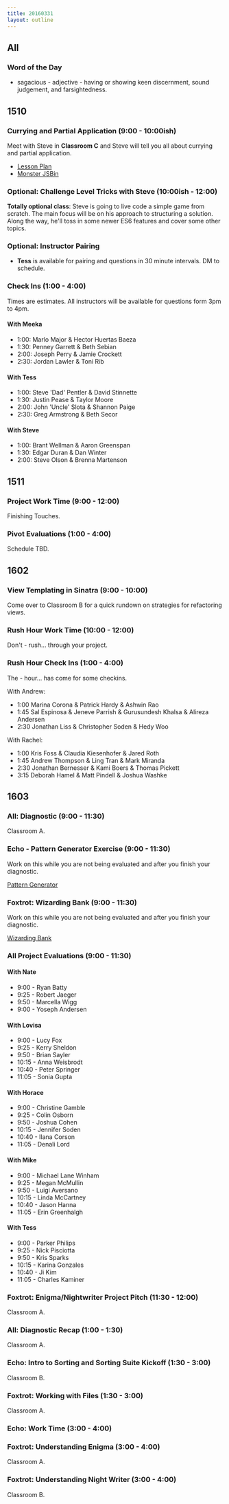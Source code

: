 ```yaml
---
title: 20160331
layout: outline
---
```


## All

### Word of the Day
* sagacious - adjective - having or showing keen discernment, sound judgement,
and farsightedness.


## 1510

### Currying and Partial Application (9:00 - 10:00ish)

Meet with Steve in **Classroom C** and Steve will tell you all about currying and partial application.

- [Lesson Plan](https://github.com/mdn/advanced-js-fundamentals-ck/blob/gh-pages/tutorials/02-functions/03-currying-and-partial-application.md)
- [Monster JSBin](http://jsbin.com/kinuvi/1/edit?js)

### Optional: Challenge Level Tricks with Steve (10:00ish - 12:00)

**Totally optional class**: Steve is going to live code a simple game from scratch. The main focus will be on his approach to structuring a solution. Along the way, he'll toss in some newer ES6 features and cover some other topics.

### Optional: Instructor Pairing

- **Tess** is available for pairing and questions in 30 minute intervals. DM to schedule.

### Check Ins (1:00 - 4:00)

Times are estimates. All instructors will be available for questions form 3pm to 4pm.

#### With Meeka

* 1:00: Marlo Major & Hector Huertas Baeza
* 1:30: Penney Garrett & Beth Sebian
* 2:00: Joseph Perry & Jamie Crockett
* 2:30: Jordan Lawler & Toni Rib

#### With Tess

* 1:00: Steve 'Dad' Pentler & David Stinnette
* 1:30: Justin Pease & Taylor Moore
* 2:00: John 'Uncle' Slota & Shannon Paige
* 2:30: Greg Armstrong & Beth Secor

#### With Steve

* 1:00: Brant Wellman & Aaron Greenspan
* 1:30: Edgar Duran & Dan Winter
* 2:00: Steve Olson & Brenna Martenson

## 1511

### Project Work Time (9:00 - 12:00)

Finishing Touches.

### Pivot Evaluations (1:00 - 4:00)

Schedule TBD.


## 1602

### View Templating in Sinatra (9:00 - 10:00)

Come over to Classroom B for a quick rundown on strategies for refactoring views.

### Rush Hour Work Time (10:00 - 12:00)

Don't - rush... through your project.

### Rush Hour Check Ins (1:00 - 4:00)

The - hour... has come for some checkins.

With Andrew:

* 1:00 Marina Corona & Patrick Hardy & Ashwin Rao
* 1:45 Sal Espinosa & Jeneve Parrish & Gurusundesh Khalsa & Alireza Andersen
* 2:30 Jonathan Liss & Christopher Soden & Hedy Woo

With Rachel:

* 1:00 Kris Foss & Claudia Kiesenhofer & Jared Roth
* 1:45 Andrew Thompson & Ling Tran & Mark Miranda
* 2:30 Jonathan Bernesser & Kami Boers & Thomas Pickett
* 3:15 Deborah Hamel & Matt Pindell & Joshua Washke


## 1603

### All: Diagnostic (9:00 - 11:30)

Classroom A.

### Echo - Pattern Generator Exercise (9:00 - 11:30)

Work on this while you are not being evaluated and after you finish your
diagnostic.

[Pattern Generator](https://github.com/turingschool/challenges/blob/master/pattern_generator.markdown)

### Foxtrot: Wizarding Bank (9:00 - 11:30)

Work on this while you are not being evaluated and after you finish your
diagnostic.

[Wizarding Bank](https://github.com/turingschool/challenges/blob/master/wizarding_bank.markdown)

### All Project Evaluations (9:00 - 11:30)

#### With Nate
* 9:00 - Ryan Batty
* 9:25 - Robert Jaeger
* 9:50 - Marcella Wigg
* 9:00 - Yoseph Andersen

#### With Lovisa
* 9:00 - Lucy Fox
* 9:25 - Kerry Sheldon
* 9:50 - Brian Sayler
* 10:15 - Anna Weisbrodt
* 10:40 - Peter Springer
* 11:05 - Sonia Gupta


#### With Horace
* 9:00 - Christine Gamble
* 9:25 - Colin Osborn
* 9:50 - Joshua Cohen
* 10:15 - Jennifer Soden
* 10:40 - Ilana Corson
* 11:05 - Denali Lord

#### With Mike
* 9:00 - Michael Lane Winham
* 9:25 - Megan McMullin
* 9:50 - Luigi Aversano
* 10:15 - Linda McCartney
* 10:40 - Jason Hanna
* 11:05 - Erin Greenhalgh

#### With Tess
* 9:00 - Parker Philips
* 9:25 - Nick Pisciotta
* 9:50 - Kris Sparks
* 10:15 - Karina Gonzales
* 10:40 - Ji Kim
* 11:05 - Charles Kaminer

### Foxtrot: Enigma/Nightwriter Project Pitch (11:30 - 12:00)

Classroom A.

### All: Diagnostic Recap (1:00 - 1:30)

Classroom A.

### Echo: Intro to Sorting and Sorting Suite Kickoff (1:30 - 3:00)

Classroom B.

### Foxtrot: Working with Files (1:30 - 3:00)

Classroom A.

### Echo: Work Time (3:00 - 4:00)

### Foxtrot: Understanding Enigma (3:00 - 4:00)

Classroom A.

### Foxtrot: Understanding Night Writer (3:00 - 4:00)

Classroom B.
